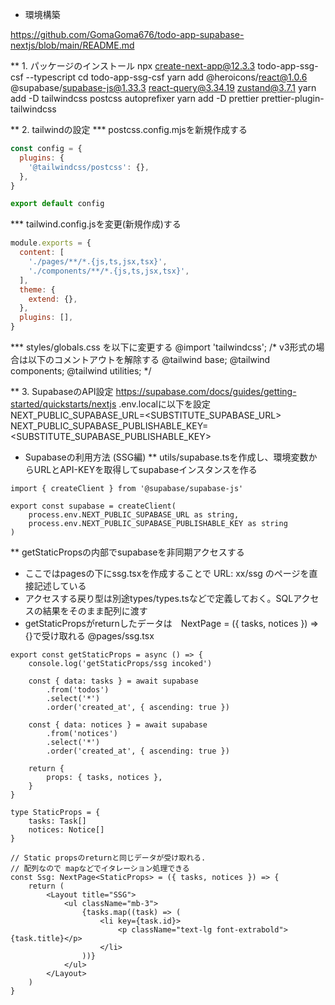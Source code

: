 * 環境構築

https://github.com/GomaGoma676/todo-app-supabase-nextjs/blob/main/README.md

** 1. パッケージのインストール
npx create-next-app@12.3.3 todo-app-ssg-csf --typescript
cd todo-app-ssg-csf
yarn add @heroicons/react@1.0.6 @supabase/supabase-js@1.33.3 react-query@3.34.19 zustand@3.7.1
yarn add -D tailwindcss postcss autoprefixer
yarn add -D prettier prettier-plugin-tailwindcss

** 2. tailwindの設定 \*** postcss.config.mjsを新規作成する

```js
const config = {
  plugins: {
    '@tailwindcss/postcss': {},
  },
}

export default config
```

*** tailwind.config.jsを変更(新規作成)する

```js
module.exports = {
  content: [
    './pages/**/*.{js,ts,jsx,tsx}',
    './components/**/*.{js,ts,jsx,tsx}',
  ],
  theme: {
    extend: {},
  },
  plugins: [],
}
```

*** styles/globals.css を以下に変更する
@import 'tailwindcss';
/*
v3形式の場合は以下のコメントアウトを解除する
@tailwind base;
@tailwind components;
@tailwind utilities;
*/

** 3. SupabaseのAPI設定
https://supabase.com/docs/guides/getting-started/quickstarts/nextjs
.env.localに以下を設定
NEXT_PUBLIC_SUPABASE_URL=<SUBSTITUTE_SUPABASE_URL>
NEXT_PUBLIC_SUPABASE_PUBLISHABLE_KEY=<SUBSTITUTE_SUPABASE_PUBLISHABLE_KEY>

* Supabaseの利用方法 (SSG編)
** utils/supabase.tsを作成し、環境変数からURLとAPI-KEYを取得してsupabaseインスタンスを作る
```tsx
import { createClient } from '@supabase/supabase-js'

export const supabase = createClient(
    process.env.NEXT_PUBLIC_SUPABASE_URL as string,
    process.env.NEXT_PUBLIC_SUPABASE_PUBLISHABLE_KEY as string
)
```

** getStaticPropsの内部でsupabaseを非同期アクセスする
- ここではpagesの下にssg.tsxを作成することで URL: xx/ssg のページを直接記述している
- アクセスする戻り型は別途types/types.tsなどで定義しておく。SQLアクセスの結果をそのまま配列に渡す
- getStaticPropsがreturnしたデータは　NextPage<StaticProps> = ({ tasks, notices }) => {}で受け取れる
@pages/ssg.tsx
```tsx
export const getStaticProps = async () => {
    console.log('getStaticProps/ssg incoked')

    const { data: tasks } = await supabase
        .from('todos')
        .select('*')
        .order('created_at', { ascending: true })

    const { data: notices } = await supabase
        .from('notices')
        .select('*')
        .order('created_at', { ascending: true })

    return {
        props: { tasks, notices },
    }
}

type StaticProps = {
    tasks: Task[]
    notices: Notice[]
}

// Static propsのreturnと同じデータが受け取れる.
// 配列なので mapなどでイタレーション処理できる
const Ssg: NextPage<StaticProps> = ({ tasks, notices }) => {
    return (
        <Layout title="SSG">
            <ul className="mb-3">
                {tasks.map((task) => (
                    <li key={task.id}>
                        <p className="text-lg font-extrabold">{task.title}</p>
                    </li>
                ))}
            </ul>
        </Layout>
    )
}
```


